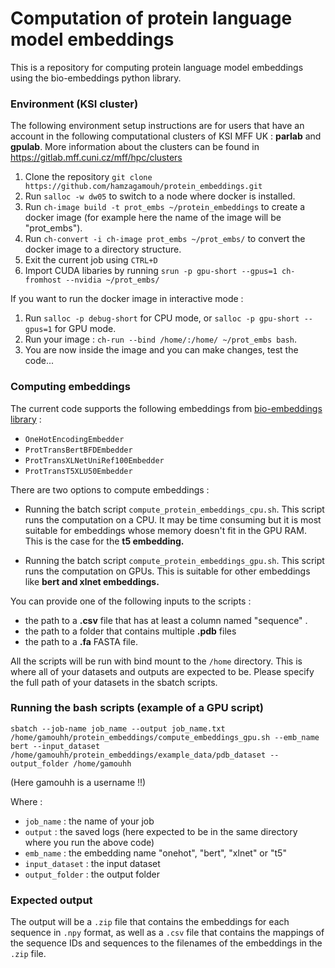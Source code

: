 # Computation of protein language model embeddings

This is a repository for computing protein language model embeddings using the bio-embeddings python library.


### Environment (KSI cluster)
The following environment setup instructions are for users that have an account in the following computational clusters of KSI MFF UK : <b>parlab</b> and <b>gpulab</b>. More information about the clusters can be found in https://gitlab.mff.cuni.cz/mff/hpc/clusters

1. Clone the repository ```git clone https://github.com/hamzagamouh/protein_embeddings.git``` 
2. Run ```salloc -w dw05``` to switch to a node where docker is installed.
3. Run ```ch-image build -t prot_embs ~/protein_embeddings``` to create a docker image (for example here the name of the image will be "prot_embs").
4. Run ```ch-convert -i ch-image prot_embs ~/prot_embs/``` to convert the docker image to a directory structure.
5. Exit the current job using ```CTRL+D``` 
6. Import CUDA libaries by running ```srun -p gpu-short --gpus=1 ch-fromhost --nvidia ~/prot_embs/```


If you want to run the docker image in interactive mode :

1. Run ```salloc -p debug-short``` for CPU mode, or ```salloc -p gpu-short --gpus=1``` for GPU mode.
2. Run your image : ```ch-run --bind /home/:/home/ ~/prot_embs bash```.
3. You are now inside the image and you can make changes, test the code...


### Computing embeddings 
The current code supports the following embeddings from [bio-embeddings library](https://docs.bioembeddings.com/v0.2.3/api/bio_embeddings.embed.html) :

- ```OneHotEncodingEmbedder``` 
- ```ProtTransBertBFDEmbedder```
- ```ProtTransXLNetUniRef100Embedder```
- ```ProtTransT5XLU50Embedder```

There are two options to compute embeddings :

* Running the batch script ```compute_protein_embeddings_cpu.sh```. This script runs the computation on a CPU. It may be time consuming but it is most suitable for embeddings whose memory doesn't fit in the GPU RAM. This is the case for the <b>t5 embedding.</b>

* Running the batch script ```compute_protein_embeddings_gpu.sh```. This script runs the computation on GPUs. This is suitable for other embeddings like <b>bert and xlnet embeddings.</b>

You can provide one of the following inputs to the scripts :

- the path to a <b>.csv</b> file that has at least a column named "sequence" .
- the path to a folder that contains multiple <b>.pdb</b> files
- the path to a <b>.fa</b> FASTA file.

All the scripts will be run with bind mount to the ```/home``` directory. This is where all of your datasets and outputs are expected to be. Please specify the full path of your datasets in the sbatch scripts.

### Running the bash scripts (example of a GPU script)

```sbatch --job-name job_name --output job_name.txt /home/gamouhh/protein_embeddings/compute_embeddings_gpu.sh --emb_name bert --input_dataset /home/gamouhh/protein_embeddings/example_data/pdb_dataset --output_folder /home/gamouhh```

(Here gamouhh is a username !!)

Where : 

- ```job_name``` : the name of your job
- ```output``` : the saved logs (here expected to be in the same directory where you run the above code)
- ```emb_name``` : the embedding name "onehot", "bert", "xlnet" or "t5"
- ```input_dataset``` : the input dataset
- ```output_folder``` : the output folder

### Expected output
The output will be a ```.zip``` file that contains the embeddings for each sequence in ```.npy``` format, as well as a ```.csv``` file that contains the mappings of the sequence IDs and sequences to the filenames of the embeddings in the ```.zip``` file.

